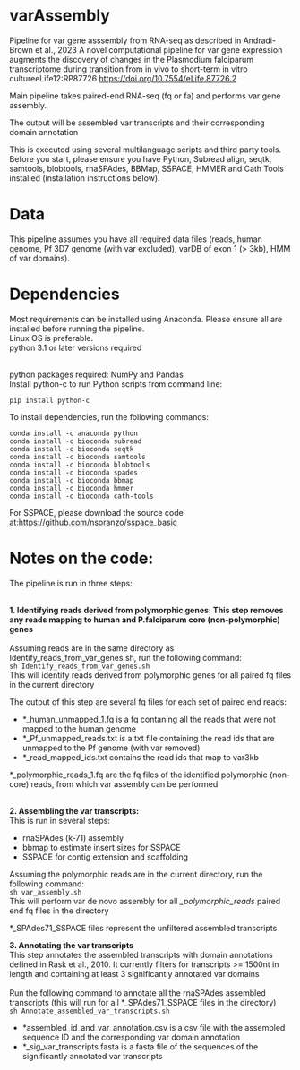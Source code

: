 # varAssembly
Pipeline for var gene asssembly from RNA-seq as described in Andradi-Brown et al., 2023 A novel computational pipeline for var gene expression augments the discovery of changes in the Plasmodium falciparum transcriptome during transition from in vivo to short-term in vitro cultureeLife12:RP87726
https://doi.org/10.7554/eLife.87726.2

Main pipeline takes paired-end RNA-seq (fq or fa) and performs var gene assembly. 

The output will be assembled var transcripts and their corresponding domain annotation 

This is executed using several multilanguage scripts and third party tools. Before you start, please ensure you have Python, Subread align, seqtk, samtools, blobtools, rnaSPAdes, BBMap, SSPACE, HMMER and Cath Tools installed (installation instructions below).

# Data 
This pipeline assumes you have all required data files (reads, human genome, Pf 3D7 genome (with var excluded), varDB of exon 1 (> 3kb), HMM of var domains).

# Dependencies
Most requirements can be installed using Anaconda. Please ensure all are installed before running the pipeline.<br />
Linux OS is preferable. <br />
python 3.1 or later versions required <br />

<br /> python packages required: NumPy and Pandas<br />
Install python-c to run Python scripts from command line:

```
pip install python-c
```
To install dependencies, run the following commands:
```
conda install -c anaconda python
conda install -c bioconda subread 
conda install -c bioconda seqtk
conda install -c bioconda samtools 
conda install -c bioconda blobtools 
conda install -c bioconda spades 
conda install -c bioconda bbmap 
conda install -c bioconda hmmer 
conda install -c bioconda cath-tools 

```
For SSPACE, please download the source code at:https://github.com/nsoranzo/sspace_basic


# Notes on the code:
The pipeline is run in three steps:<br />
<br />

**1. Identifying reads derived from polymorphic genes: This step removes any reads mapping to human and P.falciparum core (non-polymorphic) genes**<br />
  <br />
  Assuming reads are in the same directory as Identify_reads_from_var_genes.sh, run the following command: <br />
  ```sh Identify_reads_from_var_genes.sh ```<br />
  This will identify reads derived from polymorphic genes for all paired fq files in the current directory <br />
  
The output of this step are several fq files for each set of paired end reads:
- *_human_unmapped_1.fq is a fq contaning all the reads that were not mapped to the human genome <br />
-  *_Pf_unmapped_reads.txt is a txt file containing the read ids that are unmapped to the Pf genome (with var removed) <br />
-  *_read_mapped_ids.txt contains the read ids that map to var3kb  <br />
  
*_polymorphic_reads_1.fq are the fq files of the identified polymorphic (non-core) reads, from which var assembly can be performed <br />
<br />

**2. Assembling the var transcripts:** <br />
This is run in several steps: <br />
- rnaSPAdes (k-71) assembly <br />
- bbmap to estimate insert sizes for SSPACE <br />
- SSPACE for contig extension and scaffolding <br />

Assuming the polymorphic reads are in the current directory, run the following command:<br />
 ```sh var_assembly.sh ```<br />
 This will perform var de novo assembly for all *_polymorphic_reads* paired end fq files in the directory <br />

*_SPAdes71_SSPACE files represent the unfiltered assembled transcripts <br />

**3. Annotating the var transcripts**<br /> This step annotates the assembled transcripts with domain annotations defined in Rask et al., 2010. It currently filters for transcripts >= 1500nt in length and containing at least 3 significantly annotated var domains<br /><br />
Run the following command to annotate all the rnaSPAdes assembled transcripts (this will run for all *_SPAdes71_SSPACE files in the directory)<br />
 ```sh Annotate_assembled_var_transcripts.sh ```<br />
- *assembled_id_and_var_annotation.csv is a csv file with the assembled sequence ID and the corresponding var domain annotation<br />
- *_sig_var_transcripts.fasta is a fasta file of the sequences of the significantly annotated var transcripts 
